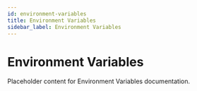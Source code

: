 ```yaml
---
id: environment-variables
title: Environment Variables
sidebar_label: Environment Variables
---
```


# Environment Variables

Placeholder content for Environment Variables documentation.
